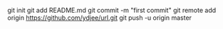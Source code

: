 ﻿git init
git add README.md
git commit -m "first commit"
git remote add origin https://github.com/ydjee/url.git
git push -u origin master